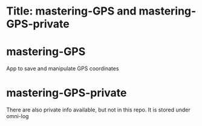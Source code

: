 # Title: mastering-GPS and mastering-GPS-private

# mastering-GPS
   App to save and manipulate GPS coordinates

# mastering-GPS-private
   There are also private info available, but not in this repo. It is stored under omni-log
